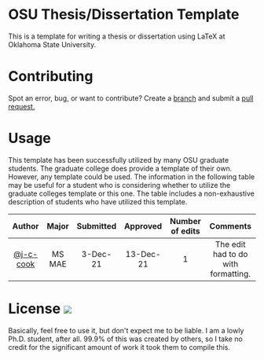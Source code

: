 OSU Thesis/Dissertation Template
===================

This is a template for writing a thesis or dissertation using LaTeX at Oklahoma State University.

# Contributing
Spot an error, bug, or want to contribute? Create a [branch](https://git-scm.com/book/en/v2/Git-Branching-Branches-in-a-Nutshell) and submit a [pull request.](https://github.com/mitchute/OSULaTeXTheisTemplate/compare?expand=1)

# Usage
This template has been successfully utilized by many OSU graduate students. The graduate college does provide a template of their own. However, any template could be used. The information in the following table may be useful for a student who is considering whether to utilize the graduate colleges template or this one. The table includes a non-exhaustive description of students who have utilized this template.

|   Author  |  Major | Submitted  |  Approved | Number of edits |               Comments              |
|:---------:|:------:|:----------:|:---------:|:---------------:|:-----------------------------------:|
| [@j-c-cook](https://github.com/j-c-cook) | MS MAE |  3-Dec-21  | 13-Dec-21 |        1        | The edit had to do with formatting. |


# License [![](https://img.shields.io/badge/license-MIT-orange.svg)](https://github.com/mitchute/OSULaTeXTheisTemplate/blob/master/LICENSE)
Basically, feel free to use it, but don't expect me to be liable. I am a lowly Ph.D. student, after all. 99.9% of this was created by others, so I take no credit for the significant amount of work it took them to compile this.
